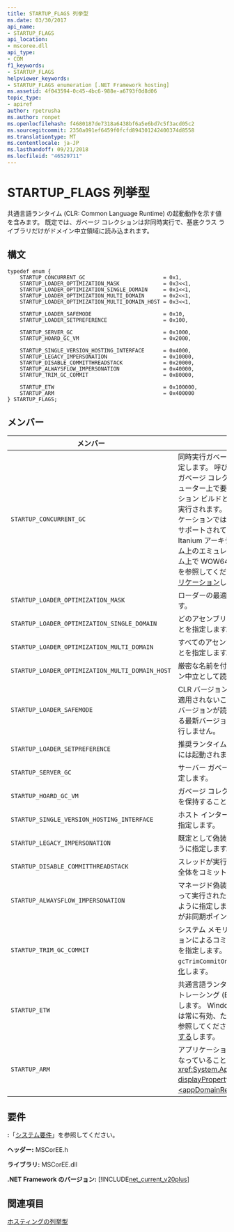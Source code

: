 ```yaml
---
title: STARTUP_FLAGS 列挙型
ms.date: 03/30/2017
api_name:
- STARTUP_FLAGS
api_location:
- mscoree.dll
api_type:
- COM
f1_keywords:
- STARTUP_FLAGS
helpviewer_keywords:
- STARTUP_FLAGS enumeration [.NET Framework hosting]
ms.assetid: 4f043594-0c45-4bc6-988e-a6793f0d8d06
topic_type:
- apiref
author: rpetrusha
ms.author: ronpet
ms.openlocfilehash: f4680187de7318a6438bf6a5e6bd7c5f3acd05c2
ms.sourcegitcommit: 2350a091ef6459f0fcfd894301242400374d8558
ms.translationtype: MT
ms.contentlocale: ja-JP
ms.lasthandoff: 09/21/2018
ms.locfileid: "46529711"
---
```

# <a name="startupflags-enumeration"></a>STARTUP_FLAGS 列挙型
共通言語ランタイム (CLR: Common Language Runtime) の起動動作を示す値を含みます。 既定では、ガベージ コレクションは非同時実行で、基底クラス ライブラリだけがドメイン中立領域に読み込まれます。  
  
## <a name="syntax"></a>構文  
  
```  
typedef enum {  
    STARTUP_CONCURRENT_GC                         = 0x1,  
    STARTUP_LOADER_OPTIMIZATION_MASK              = 0x3<<1,  
    STARTUP_LOADER_OPTIMIZATION_SINGLE_DOMAIN     = 0x1<<1,  
    STARTUP_LOADER_OPTIMIZATION_MULTI_DOMAIN      = 0x2<<1,  
    STARTUP_LOADER_OPTIMIZATION_MULTI_DOMAIN_HOST = 0x3<<1,  
  
    STARTUP_LOADER_SAFEMODE                       = 0x10,  
    STARTUP_LOADER_SETPREFERENCE                  = 0x100,  
  
    STARTUP_SERVER_GC                             = 0x1000,  
    STARTUP_HOARD_GC_VM                           = 0x2000,  
  
    STARTUP_SINGLE_VERSION_HOSTING_INTERFACE      = 0x4000,  
    STARTUP_LEGACY_IMPERSONATION                  = 0x10000,  
    STARTUP_DISABLE_COMMITTHREADSTACK             = 0x20000,  
    STARTUP_ALWAYSFLOW_IMPERSONATION              = 0x40000,  
    STARTUP_TRIM_GC_COMMIT                        = 0x80000,  
  
    STARTUP_ETW                                   = 0x100000,  
    STARTUP_ARM                                   = 0x400000  
} STARTUP_FLAGS;  
```  
  
## <a name="members"></a>メンバー  
  
|メンバー|説明|  
|------------|-----------------|  
|`STARTUP_CONCURRENT_GC`|同時実行ガベージ コレクションを使用することを指定します。 呼び出し元がサーバー ビルドと同時実行ガベージ コレクションをシングル プロセッサ コンピューター上で要求した場合は、代わりにワークステーション ビルドと非同時実行ガベージ コレクションが実行されます。 **注:** WOW64 で実行されているアプリケーションでは、同時実行ガベージ コレクションはサポートされていない x86 (以前の ia-64)、Intel Itanium アーキテクチャを実装する 64 ビット システム上のエミュレーター。 64 ビット Windows システム上で WOW64 の使用に関する詳細については、次を参照してください。[を実行している 32 ビット アプリケーション](/windows/desktop/WinProg64/running-32-bit-applications)します。|  
|`STARTUP_LOADER_OPTIMIZATION_MASK`|ローダーの最適化を行う必要があることを指定します。|  
|`STARTUP_LOADER_OPTIMIZATION_SINGLE_DOMAIN`|どのアセンブリもドメイン中立として読み込まないことを指定します。|  
|`STARTUP_LOADER_OPTIMIZATION_MULTI_DOMAIN`|すべてのアセンブリをドメイン中立として読み込むことを指定します。|  
|`STARTUP_LOADER_OPTIMIZATION_MULTI_DOMAIN_HOST`|厳密な名前を付けられたすべてのアセンブリをドメイン中立として読み込むことを指定します。|  
|`STARTUP_LOADER_SAFEMODE`|CLR バージョン ポリシーが、渡されたバージョンに適用されないことを指定します。 指定された CLR のバージョンが読み込まれます。 シムは、互換性のある最新バージョンを決めるためのポリシーの評価を実行しません。|  
|`STARTUP_LOADER_SETPREFERENCE`|推奨ランタイムを設定するように指定しますが、実際には起動されません。|  
|`STARTUP_SERVER_GC`|サーバー ガベージ コレクションを使用することを指定します。|  
|`STARTUP_HOARD_GC_VM`|ガベージ コレクションで、使用された仮想アドレスを保持することを指定します。|  
|`STARTUP_SINGLE_VERSION_HOSTING_INTERFACE`|ホスト インターフェイスの混合を許可しないことを指定します。|  
|`STARTUP_LEGACY_IMPERSONATION`|既定として偽装が非同期ポイント間をフローしないように指定します。|  
|`STARTUP_DISABLE_COMMITTHREADSTACK`|スレッドが実行を開始するときにスレッド スタック全体をコミットしないことを指定します。|  
|`STARTUP_ALWAYSFLOW_IMPERSONATION`|マネージド偽装およびプラットフォーム呼び出しによって実行された偽装が非同期ポイント間をフローするように指定します。 既定では、マネージド偽装だけが非同期ポイント間をフローします。|  
|`STARTUP_TRIM_GC_COMMIT`|システム メモリが少ないときに、ガベージ コレクションによるコミットされた領域の使用量を抑えることを指定します。 参照してください`gcTrimCommitOnLowMemory`で[共有 Web ホストの最適化](../../../../docs/standard/garbage-collection/optimization-for-shared-web-hosting.md)します。|  
|`STARTUP_ETW`|共通言語ランタイム イベントで Windows イベント トレーシング (ETW) が有効になっていることを指定します。 Windows Vista 以降、イベントのトレースは常に有効、ため、このフラグは影響を与えません。 参照してください[.NET Framework のログ記録を制御する](../../../../docs/framework/performance/controlling-logging.md)します。|  
|`STARTUP_ARM`|アプリケーション ドメインのリソース監視が有効になっていることを指定します。 参照してください、<xref:System.AppDomain.MonitoringIsEnabled%2A?displayProperty=nameWithType>プロパティと[ \<appDomainResourceMonitoring > 要素](../../../../docs/framework/configure-apps/file-schema/runtime/appdomainresourcemonitoring-element.md)します。|  
  
## <a name="requirements"></a>要件  
 **:**「[システム要件](../../../../docs/framework/get-started/system-requirements.md)」を参照してください。  
  
 **ヘッダー:** MSCorEE.h  
  
 **ライブラリ:** MSCorEE.dll  
  
 **.NET Framework のバージョン:** [!INCLUDE[net_current_v20plus](../../../../includes/net-current-v20plus-md.md)]  
  
## <a name="see-also"></a>関連項目  
 [ホスティングの列挙型](../../../../docs/framework/unmanaged-api/hosting/hosting-enumerations.md)
